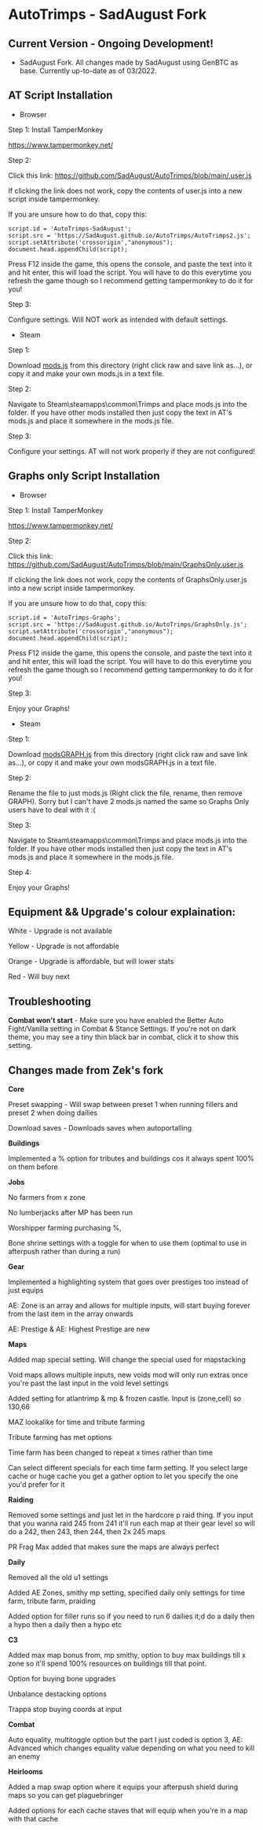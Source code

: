 # AutoTrimps - SadAugust Fork

## Current Version - Ongoing Development!
- SadAugust Fork. All changes made by SadAugust using GenBTC as base. Currently up-to-date as of 03/2022.

## AT Script Installation

- Browser

Step 1: Install TamperMonkey

https://www.tampermonkey.net/

Step 2: 

Click this link: https://github.com/SadAugust/AutoTrimps/blob/main/.user.js

If clicking the link does not work, copy the contents of user.js into a new script inside tampermonkey. 

If you are unsure how to do that, copy this:

```var script = document.createElement('script');
script.id = 'AutoTrimps-SadAugust';
script.src = 'https://SadAugust.github.io/AutoTrimps/AutoTrimps2.js';
script.setAttribute('crossorigin',"anonymous");
document.head.appendChild(script);
```

Press F12 inside the game, this opens the console, and paste the text into it and hit enter, this will load the script. You will have to do this everytime you refresh the game though so I recommend getting tampermonkey to do it for you!

Step 3: 

Configure settings. Will NOT work as intended with default settings. 

- Steam

Step 1: 

Download <a href="https://github.com/SadAugust/AutoTrimps/blob/main/mods.js">mods.js</a> from this directory (right click raw and save link as...), or copy it and make your own mods.js in a text file.

Step 2: 

Navigate to Steam\steamapps\common\Trimps and place mods.js into the folder. If you have other mods installed then just copy the text in AT's mods.js and place it somewhere in the mods.js file.

Step 3: 

Configure your settings. AT will not work properly if they are not configured!

## Graphs only Script Installation

- Browser

Step 1: Install TamperMonkey

https://www.tampermonkey.net/

Step 2: 

Click this link: https://github.com/SadAugust/AutoTrimps/blob/main/GraphsOnly.user.js

If clicking the link does not work, copy the contents of GraphsOnly.user.js into a new script inside tampermonkey. 

If you are unsure how to do that, copy this:

```var script = document.createElement('script');
script.id = 'AutoTrimps-Graphs';
script.src = 'https://SadAugust.github.io/AutoTrimps/GraphsOnly.js';
script.setAttribute('crossorigin',"anonymous");
document.head.appendChild(script);
```

Press F12 inside the game, this opens the console, and paste the text into it and hit enter, this will load the script. You will have to do this everytime you refresh the game though so I recommend getting tampermonkey to do it for you!

Step 3: 

Enjoy your Graphs!

- Steam

Step 1: 

Download <a href="https://github.com/SadAugust/AutoTrimps/blob/main/modsGraphOnly.js">modsGRAPH.js</a> from this directory (right click raw and save link as...), or copy it and make your own modsGRAPH.js in a text file.

Step 2: 

Rename the file to just mods.js (Right click the file, rename, then remove GRAPH). Sorry but I can't have 2 mods.js named the same so Graphs Only users have to deal with it :(

Step 3: 

Navigate to Steam\steamapps\common\Trimps and place mods.js into the folder. If you have other mods installed then just copy the text in AT's mods.js and place it somewhere in the mods.js file.

Step 4: 

Enjoy your Graphs!



## Equipment && Upgrade's colour explaination:

White - Upgrade is not available

Yellow - Upgrade is not affordable

Orange - Upgrade is affordable, but will lower stats

Red - Will buy next

## Troubleshooting

**Combat won't start** - Make sure you have enabled the Better Auto Fight/Vanilla setting in Combat & Stance Settings. If you're not on dark theme, you may see a tiny thin black bar in combat, click it to show this setting.

## Changes made from Zek's fork

**Core**

Preset swapping - Will swap between preset 1 when running fillers and preset 2 when doing dailies

Download saves - Downloads saves when autoportalling

**Buildings**

Implemented a % option for tributes and buildings cos it always spent 100% on them before

**Jobs**

No farmers from x zone

No lumberjacks after MP has been run 

Worshipper farming purchasing %, 

Bone shrine settings with a toggle for when to use them (optimal to use in afterpush rather than during a run)

**Gear**

Implemented a highlighting system that goes over prestiges too instead of just equips

AE: Zone is an array and allows for multiple inputs, will start buying forever from the last item in the array onwards

AE: Prestige & AE: Highest Prestige are new

**Maps**

Added map special setting. Will change the special used for mapstacking 

Void maps allows multiple inputs, new voids mod will only run extras once you're past the last input in the void level settings

Added setting for atlantrimp & mp & frozen castle. Input is (zone,cell) so 130,66

MAZ lookalike for time and tribute farming

Tribute farming has met options

Time farm has been changed to repeat x times rather than  time

Can select different specials for each time farm setting. If you select large cache or huge cache you get a gather option to let you specify the one you'd prefer for it

**Raiding**

Removed some settings and just let in the hardcore p raid thing. If you input that you wanna raid 245 from 241 it'll run each map at their gear level so will do a 242, then 243, then 244, then 2x 245 maps

PR Frag Max added that makes sure the maps are always perfect

**Daily**

Removed all the old u1 settings

Added AE Zones, smithy mp setting, specified daily only settings for time farm, tribute farm, praiding

Added option for filler runs so if you need to run 6 dailies it;d do a daily then a hypo then a daily then a hypo etc


**C3**

Added max map bonus from, mp smithy, option to buy max buildings till x zone so it'll spend 100% resources on buildings till that point. 

Option for buying bone upgrades 

Unbalance destacking options

Trappa stop buying coords at input

**Combat**

Auto equality, multitoggle option but the part I just coded is option 3, AE: Advanced which changes equality value depending on what you need to kill an enemy

**Heirlooms**

Added a map swap option where it equips your afterpush shield during maps so you can get plaguebringer

Added options for each cache staves that will equip when you're in a map with that cache
